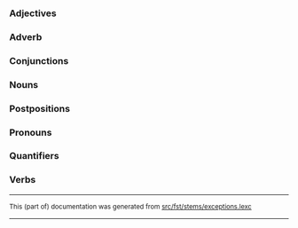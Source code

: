 
### Adjectives

### Adverb

### Conjunctions

### Nouns

### Postpositions

### Pronouns

### Quantifiers

### Verbs

* * *

<small>This (part of) documentation was generated from [src/fst/stems/exceptions.lexc](https://github.com/giellalt/lang-kca/blob/main/src/fst/stems/exceptions.lexc)</small>

---

